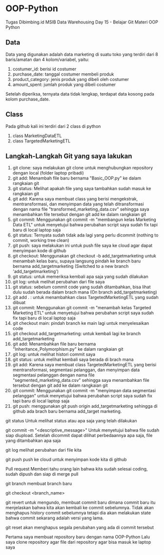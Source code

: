 # OOP-Python
Tugas Dibimbing.id MSIB Data Warehousing Day 15 - Belajar Git Materi OOP Python 

## Data
Data yang digunakan adalah data marketing di suatu toko yang terdiri dari 8 baris/amatan dan 4 kolom/variabel, yaitu:
1. costumer_id: berisi id costumer
2. purchase_date: tanggal costumer membeli produk
3. product_category: jenis produk yang dibeli oleh costumer
4. amount_spent: jumlah produk yang dibeli costumer

Setelah diperiksa, ternyata data tidak lengkap, terdapat data kosong pada kolom purchase_date.

## Class
Pada github kali ini terdiri dari 2 class di python
1. class MarketingDataETL
2. class TargetedMarketingETL

## Langkah-Langkah Git yang saya lakukan
1. git clone: saya melakukan git clone untuk menghubungkan repository dengan local (folder laptop pribadi)
2. git add: Menambah file baru bernama "Basic_OOP.py" ke dalam rangkaian git
3. git status: Melihat apakah file yang saya tambahkan sudah masuk ke rangkaian git
4. git add: Karena saya membuat class yang berisi mengekstrak, mentransformasi, dan menyimpan data yang telah ditransformasi dengan nama file "transformed_marketing_data.csv" sehingga saya menambahkan file tersebut dengan git add ke dalam rangkaian git
5. git commit: Menggunakan git commit -m "membangun kelas Marketing Data ETL" untuk menyetujui bahwa perubahan script saya sudah fix tapi baru di local laptop saja
6. git status: Ternyata sudah tidak ada lagi yang perlu dicommit (nothing to commit, working tree clean)
7. git push: saya melakukan ini untuk push file saya ke cloud agar dapat menyimpan kode di github
8. git checkout: Menggunakan git checkout -b add_targetmarketing untuk menambah kelas baru, supaya langsung pindah ke branch baru bernama add_targetmarketing (Switched to a new branch 'add_targetmarketing')
9. git status: untuk memeriksa kembali apa saja yang sudah dilakukan
10. git log: untuk melihat perubahan dari file saya
11. git status: sebelum commit code yang sudah ditambahkan, bisa lihat dulu sudah berada dalam brach mana (On branch add_targetmarketing)
12. git add . : untuk menambahkan class TargetedMarketingETL yang sudah dibuat
13. git commit: Menggunakan git commit -m "menambah kelas Targeted Marketing ETL" untuk menyetujui bahwa perubahan script saya sudah fix tapi baru di local laptop saja
14. git checkout main: pindah branch ke main lagi untuk menyelesaikan code
15. git checkout add_targetmarketing: untuk kembali lagi ke branch add_targetmarketing
16. git add: Menambahkan file baru bernama "Inheritance_Polymorphism.py" ke dalam rangkaian git
17. git log: untuk melihat histori commit saya
18. git status: untuk melihat kembali saya berada di brach mana
19. git add:  Karena saya membuat class TargetedMarketingETL yang berisi mentransformasi, segmentasi pelanggan, dan menyimpan data segmentasi pelanggan dengan nama file "segmented_marketing_data.csv" sehingga saya menambahkan file tersebut dengan git add ke dalam rangkaian git
20. git commit: Menggunakan git commit -m "menyimpan data segmentasi pelanggan" untuk menyetujui bahwa perubahan script saya sudah fix tapi baru di local laptop saja
21. git push: menggunakan git push origin add_targetmarketing sehingga di github ada brach baru bernama add_target marketing.


git status 
Untuk melihat status atau apa saja yang telah dilakukan

git commit -m "<descriptive_message>"
Untuk menyetujui bahwa file sudah siap diupload. Setelah dicommit dapat dilihat perbedaannya apa saja, file yang ditambahkan apa saja

git log
melihat perubahan dari file kita

git push
push ke cloud untuk menyimpan kode kita di github

Pull request
Memberi tahu orang lain bahwa kita sudah selesai coding, sudah dipush dan siap di merge pull

git branch
membuat branch baru

git checkout <branch_name>

git revert <commits> untuk mengundo, membuat commit baru dimana commit baru itu menjelaskan bahwa kita akan kembali ke commit sebelumnya. Tidak akan menghapus history commit sebelumnya tetapi dia akan melakukan state bahwa commit sekarang adalah versi yang lama.

git reset
akan menghapus segala perubahan yang ada di commit tersebut



Pertama saya membuat repository baru dengan nama OOP-Python
Lalu saya clone repository agar file dari repository agar bisa masuk ke laptop saya
